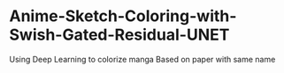 # Anime-Sketch-Coloring-with-Swish-Gated-Residual-UNET

Using Deep Learning to colorize manga
Based on paper with same name
